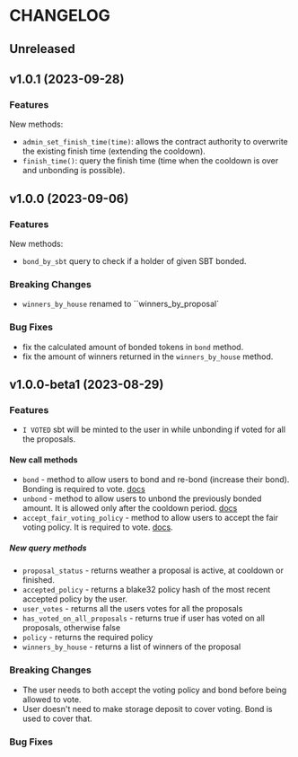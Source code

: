 <!-- markdownlint-disable MD013 -->
<!-- markdownlint-disable MD024 -->

<!--
Changelogs are for humans, not machines.
There should be an entry for every single version.
The same types of changes should be grouped.
The latest version comes first.
The release date of each version is displayed.

Usage:

Change log entries are to be added to the Unreleased section. Example entry:

* [#<PR-number>](https://github.com/umee-network/umee/pull/<PR-number>) <description>

-->

# CHANGELOG

## Unreleased

## v1.0.1 (2023-09-28)

### Features

New methods:

- `admin_set_finish_time(time)`: allows the contract authority to overwrite the existing finish time (extending the cooldown).
- `finish_time()`: query the finish time (time when the cooldown is over and unbonding is possible).

## v1.0.0 (2023-09-06)

### Features

New methods:

- `bond_by_sbt` query to check if a holder of given SBT bonded.

### Breaking Changes

- `winners_by_house` renamed to ``winners_by_proposal`

### Bug Fixes

- fix the calculated amount of bonded tokens in `bond` method.
- fix the amount of winners returned in the `winners_by_house` method.

## v1.0.0-beta1 (2023-08-29)

### Features

- `I VOTED` sbt will be minted to the user in while unbonding if voted for all the proposals.

#### New call methods

- `bond` - method to allow users to bond and re-bond (increase their bond). Bonding is required to vote. [docs](https://github.com/near-ndc/gov/blob/main/framework-v1/elections-voting.md)
- `unbond` - method to allow users to unbond the previously bonded amount. It is allowed only after the cooldown period. [docs](https://github.com/near-ndc/gov/blob/main/framework-v1/elections-voting.md)
- `accept_fair_voting_policy` - method to allow users to accept the fair voting policy. It is required to vote. [docs](https://github.com/near-ndc/gov/blob/main/framework-v1/elections-voting.md).

##### New query methods

- `proposal_status` - returns weather a proposal is active, at cooldown or finished.
- `accepted_policy` - returns a blake32 policy hash of the most recent accepted policy by the user.
- `user_votes` - returns all the users votes for all the proposals
- `has_voted_on_all_proposals` - returns true if user has voted on all proposals, otherwise false
- `policy` - returns the required policy
- `winners_by_house` - returns a list of winners of the proposal

### Breaking Changes

- The user needs to both accept the voting policy and bond before being allowed to vote.
- User doesn't need to make storage deposit to cover voting. Bond is used to cover that.

### Bug Fixes
